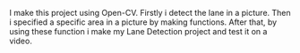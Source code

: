 I make this project using Open-CV.
Firstly i detect the lane in a picture.
Then i specified a specific area in a picture by making functions.
After that, by using these function i make my Lane Detection project and test it on a video.
